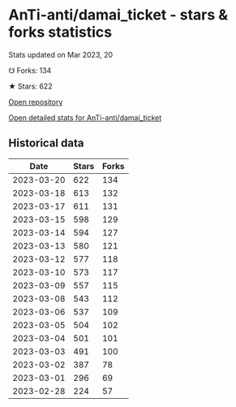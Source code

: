 # AnTi-anti/damai_ticket - stars & forks statistics

Stats updated on Mar 2023, 20

☋ Forks: 134

★ Stars: 622

[Open repository](https://github.com/AnTi-anti/damai_ticket)

[Open detailed stats for AnTi-anti/damai_ticket](https://reviewgithub.com/rep/AnTi-anti/damai_ticket)

## Historical data
| Date | Stars | Forks |
|------|-------|-------|
| 2023-03-20 | 622 | 134 | 
| 2023-03-18 | 613 | 132 | 
| 2023-03-17 | 611 | 131 | 
| 2023-03-15 | 598 | 129 | 
| 2023-03-14 | 594 | 127 | 
| 2023-03-13 | 580 | 121 | 
| 2023-03-12 | 577 | 118 | 
| 2023-03-10 | 573 | 117 | 
| 2023-03-09 | 557 | 115 | 
| 2023-03-08 | 543 | 112 | 
| 2023-03-06 | 537 | 109 | 
| 2023-03-05 | 504 | 102 | 
| 2023-03-04 | 501 | 101 | 
| 2023-03-03 | 491 | 100 | 
| 2023-03-02 | 387 | 78 | 
| 2023-03-01 | 296 | 69 | 
| 2023-02-28 | 224 | 57 | 


